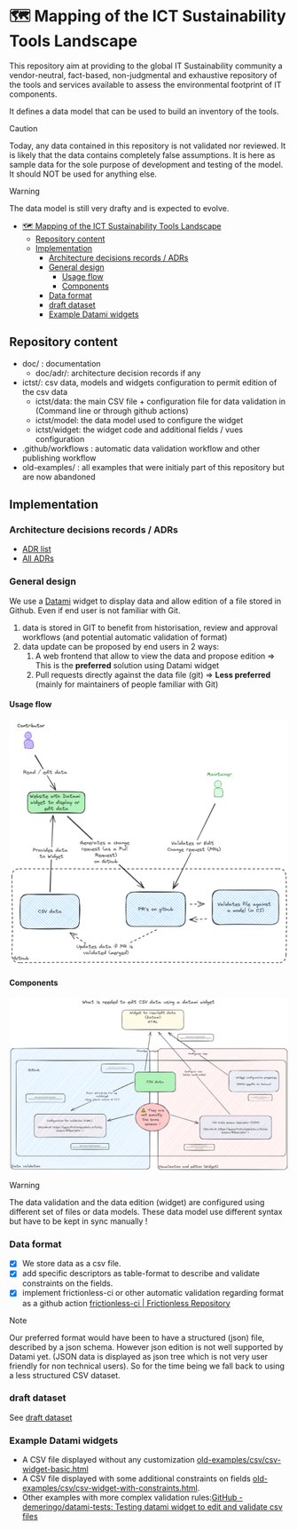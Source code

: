# 🗺️ Mapping of the ICT Sustainability Tools Landscape

This repository aim at providing to the global IT Sustainability community a vendor-neutral, fact-based, non-judgmental and exhaustive repository of the tools and services available to assess the environmental footprint of IT components.

It defines a data model that can be used to build an inventory of the tools.

> [!CAUTION]
> Today, any data contained in this repository is not validated nor reviewed. It is likely that the data contains completely false assumptions. It is here as sample data for the sole purpose of development and testing of the model. It should NOT be used for anything else.

> [!WARNING]
> The data model is still very drafty and is expected to evolve.

- [🗺️ Mapping of the ICT Sustainability Tools Landscape](#️-mapping-of-the-ict-sustainability-tools-landscape)
  - [Repository content](#repository-content)
  - [Implementation](#implementation)
    - [Architecture decisions records / ADRs](#architecture-decisions-records--adrs)
    - [General design](#general-design)
      - [Usage flow](#usage-flow)
      - [Components](#components)
    - [Data format](#data-format)
    - [draft dataset](#draft-dataset)
    - [Example Datami widgets](#example-datami-widgets)

## Repository content

- doc/ : documentation
  - doc/adr/: architecture decision records if any
- ictst/: csv data, models and widgets configuration to permit edition of the csv data
  - ictst/data: the main CSV file + configuration file for data validation in (Command line or through github actions)
  - ictst/model: the data model used to configure the widget
  - ictst/widget: the widget code and additional fields / vues configuration
- .github/workflows : automatic data validation workflow and other publishing workflow
- old-examples/ : all examples that were initialy part of this repository but are now abandoned

## Implementation

### Architecture decisions records / ADRs

- [ADR list](doc/adr/flowChart.md)
- [All ADRs](doc/adr/)

### General design

We use a [Datami](https://datami-docs.multi.coop/?locale=en) widget to display data and allow edition of a file stored in Github. Even if end user is not familiar with Git.

1. data is stored in GIT to benefit from historisation, review and approval workflows (and potential automatic validation of format)
2. data update can be proposed by end users in 2 ways:
   1. A web frontend that allow to view the data and propose edition => This is the **preferred** solution using Datami widget
   2. Pull requests directly against the data file (git) => **Less preferred** (mainly for maintainers of people familiar with Git)

#### Usage flow

![usage flow](doc/usage-flow.excalidraw.png)

#### Components

![Components of datami widget](doc/datami-components.excalidraw.png)

> [!WARNING]
> The data validation and the data edition (widget) are configured using different set of files or data models.
> These data model use different syntax but have to be kept in sync manually !

### Data format

- [x] We store data as a csv file.
- [x] add specific descriptors as table-format to describe and validate constraints on the fields.
- [x] implement frictionless-ci or other automatic validation regarding format as a github action [frictionless-ci | Frictionless Repository](https://repository.frictionlessdata.io/index.html)

> [!NOTE]
> Our preferred format would have been to have a structured (json) file, described by a json schema. However json edition is not well supported by Datami yet. (JSON data is displayed as json tree which is not very user friendly for non technical users). So for the time being we fall back to using a less structured CSV dataset.

### draft dataset

See [draft dataset](old-examples/ict-sustainability-tools.csv)

### Example Datami widgets

- A CSV file displayed without any customization [old-examples/csv/csv-widget-basic.html](old-examples/csv/csv-widget-basic.html)
- A CSV file displayed with some additional constraints on fields [old-examples/csv/csv-widget-with-constraints.html](old-examples/csv/csv-widget-with-constraints.html).
- Other examples with more complex validation rules:[GitHub - demeringo/datami-tests: Testing datami widget to edit and validate csv files](https://github.com/demeringo/datami-tests/)
